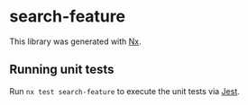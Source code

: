 # search-feature

This library was generated with [Nx](https://nx.dev).

## Running unit tests

Run `nx test search-feature` to execute the unit tests via [Jest](https://jestjs.io).
